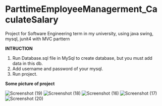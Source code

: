 # ParttimeEmployeeManagerment_CaculateSalary
Project for Software Engineering term in my university, using java swing, mysql, junit4 with MVC parttern


**INTRUCTION**
1. Run Database.sql file in MySql to create database, but you must add data in this db.
2. Add username and password of your mysql.
3. Run project.

**Some picture of project**

![Screenshot (19)](https://user-images.githubusercontent.com/54373203/119431616-17824480-bd3d-11eb-8ee3-5c508ab282c1.png)
![Screenshot (18)](https://user-images.githubusercontent.com/54373203/119431623-1c46f880-bd3d-11eb-9c48-01f37707a9a7.png)
![Screenshot (16)](https://user-images.githubusercontent.com/54373203/119432425-8744ff00-bd3e-11eb-8582-3c2e633068cd.png)
![Screenshot (17)](https://user-images.githubusercontent.com/54373203/119432431-890ec280-bd3e-11eb-9b20-a50373853437.png)
![Screenshot (20)](https://user-images.githubusercontent.com/54373203/119432440-8b711c80-bd3e-11eb-817a-c22e4de3de9a.png)

